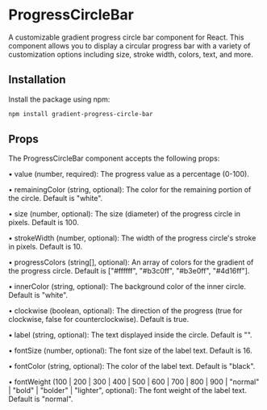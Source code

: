 # ProgressCircleBar

A customizable gradient progress circle bar component for React. This component allows you to display a circular progress bar with a variety of customization options including size, stroke width, colors, text, and more.

## Installation

Install the package using npm:

```bash
npm install gradient-progress-circle-bar
```

## Props

The ProgressCircleBar component accepts the following props:

• value (number, required): The progress value as a percentage (0-100).

• remainingColor (string, optional): The color for the remaining portion of the circle. Default is "white".

• size (number, optional): The size (diameter) of the progress circle in pixels. Default is 100.

• strokeWidth (number, optional): The width of the progress circle's stroke in pixels. Default is 10.

• progressColors (string[], optional): An array of colors for the gradient of the progress circle. Default is ["#ffffff", "#b3c0ff", "#b3e0ff", "#4d16ff"].

• innerColor (string, optional): The background color of the inner circle. Default is "white".

• clockwise (boolean, optional): The direction of the progress (true for clockwise, false for counterclockwise). Default is true.

• label (string, optional): The text displayed inside the circle. Default is "".

• fontSize (number, optional): The font size of the label text. Default is 16.

• fontColor (string, optional): The color of the label text. Default is "black".

• fontWeight (100 | 200 | 300 | 400 | 500 | 600 | 700 | 800 | 900 | "normal" | "bold" | "bolder" | "lighter", optional): The font weight of the label text. Default is "normal".
